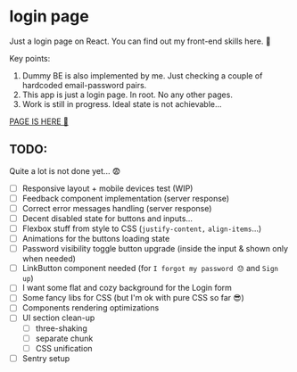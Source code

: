 # login page

Just a login page on React. You can find out my front-end skills here. 🙂

Key points:

1. Dummy BE is also implemented by me. Just checking a couple of hardcoded email-password pairs.
2. This app is just a login page. In root. No any other pages.
3. Work is still in progress. Ideal state is not achievable...

[PAGE IS HERE 🔗](https://login-three-drab.vercel.app/)

## TODO:

Quite a lot is not done yet... 😨

- [ ] Responsive layout + mobile devices test (WIP)
- [ ] Feedback component implementation (server response)
- [ ] Correct error messages handling (server response)
- [ ] Decent disabled state for buttons and inputs...
- [ ] Flexbox stuff from style to CSS (`justify-content,` `align-items`...)
- [ ] Animations for the buttons loading state
- [ ] Password visibility toggle button upgrade (inside the input & shown only when needed)
- [ ] LinkButton component needed (for `I forgot my password 😓` and `Sign up`)
- [ ] I want some flat and cozy background for the Login form
- [ ] Some fancy libs for CSS (but I'm ok with pure CSS so far 😎)
- [ ] Components rendering optimizations
- [ ] UI section clean-up
  - [ ] three-shaking
  - [ ] separate chunk
  - [ ] CSS unification
- [ ] Sentry setup

